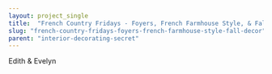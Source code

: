 ```yaml
---
layout: project_single
title:  "French Country Fridays - Foyers, French Farmhouse Style, & Fall Decor"
slug: "french-country-fridays-foyers-french-farmhouse-style-fall-decor"
parent: "interior-decorating-secret"
---
```

Edith & Evelyn